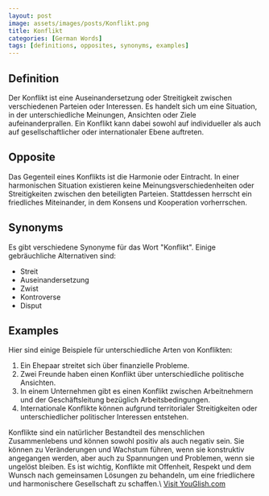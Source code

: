 ```yaml
---
layout: post
image: assets/images/posts/Konflikt.png
title: Konflikt
categories: [German Words]
tags: [definitions, opposites, synonyms, examples]
---
```


## Definition
Der Konflikt ist eine Auseinandersetzung oder Streitigkeit zwischen verschiedenen Parteien oder Interessen. Es handelt sich um eine Situation, in der unterschiedliche Meinungen, Ansichten oder Ziele aufeinanderprallen. Ein Konflikt kann dabei sowohl auf individueller als auch auf gesellschaftlicher oder internationaler Ebene auftreten.

## Opposite
Das Gegenteil eines Konflikts ist die Harmonie oder Eintracht. In einer harmonischen Situation existieren keine Meinungsverschiedenheiten oder Streitigkeiten zwischen den beteiligten Parteien. Stattdessen herrscht ein friedliches Miteinander, in dem Konsens und Kooperation vorherrschen.

## Synonyms
Es gibt verschiedene Synonyme für das Wort "Konflikt". Einige gebräuchliche Alternativen sind:

- Streit
- Auseinandersetzung
- Zwist
- Kontroverse
- Disput

## Examples
Hier sind einige Beispiele für unterschiedliche Arten von Konflikten:

1. Ein Ehepaar streitet sich über finanzielle Probleme.
2. Zwei Freunde haben einen Konflikt über unterschiedliche politische Ansichten.
3. In einem Unternehmen gibt es einen Konflikt zwischen Arbeitnehmern und der Geschäftsleitung bezüglich Arbeitsbedingungen.
4. Internationale Konflikte können aufgrund territorialer Streitigkeiten oder unterschiedlicher politischer Interessen entstehen.

Konflikte sind ein natürlicher Bestandteil des menschlichen Zusammenlebens und können sowohl positiv als auch negativ sein. Sie können zu Veränderungen und Wachstum führen, wenn sie konstruktiv angegangen werden, aber auch zu Spannungen und Problemen, wenn sie ungelöst bleiben. Es ist wichtig, Konflikte mit Offenheit, Respekt und dem Wunsch nach gemeinsamen Lösungen zu behandeln, um eine friedlichere und harmonischere Gesellschaft zu schaffen.\ <a id="yg-widget-0" class="youglish-widget" data-query="Konflikt" data-lang="german" data-components="8412" data-auto-start="0" data-bkg-color="theme_light" data-title="How%20to%20pronounce%20Konflikt%20in%20German"  rel="nofollow" href="https://youglish.com">Visit YouGlish.com</a><script async src="https://youglish.com/public/emb/widget.js" charset="utf-8"></script>